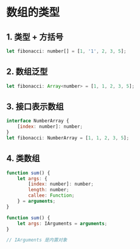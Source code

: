 # 数组的类型



## 1. 类型 + 方括号

```js
let fibonacci: number[] = [1, '1', 2, 3, 5];
```



## 2. 数组泛型

```js
let fibonacci: Array<number> = [1, 1, 2, 3, 5];
```



## 3. 接口表示数组

```js
interface NumberArray {
    [index: number]: number;
}
let fibonacci: NumberArray = [1, 1, 2, 3, 5];
```



## 4. 类数组

```js
function sum() {
    let args: {
        [index: number]: number;
        length: number;
        callee: Function;
    } = arguments;
}

function sum() {
    let args: IArguments = arguments;
}

// IArguments 是内置对象
```

